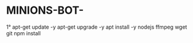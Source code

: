 # MINIONS-BOT-
1° apt-get update -y apt-get upgrade -y apt install -y nodejs ffmpeg wget git npm install
